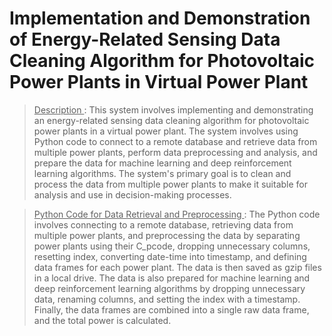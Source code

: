# Implementation and Demonstration of Energy-Related Sensing Data Cleaning Algorithm for Photovoltaic Power Plants in Virtual Power Plant

> <u> Description </u> : 
This system involves implementing and demonstrating an energy-related sensing data cleaning algorithm for photovoltaic power plants in a virtual power plant. The system involves using Python code to connect to a remote database and retrieve data from multiple power plants, perform data preprocessing and analysis, and prepare the data for machine learning and deep reinforcement learning algorithms. The system's primary goal is to clean and process the data from multiple power plants to make it suitable for analysis and use in decision-making processes.


> <u> Python Code for Data Retrieval and Preprocessing </u> : 
The Python code involves connecting to a remote database, retrieving data from multiple power plants, and preprocessing the data by separating power plants using their C_pcode, dropping unnecessary columns, resetting index, converting date-time into timestamp, and defining data frames for each power plant. The data is then saved as gzip files in a local drive. The data is also prepared for machine learning and deep reinforcement learning algorithms by dropping unnecessary data, renaming columns, and setting the index with a timestamp. Finally, the data frames are combined into a single raw data frame, and the total power is calculated.
